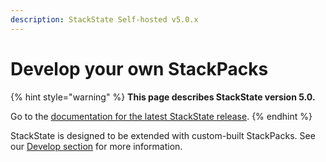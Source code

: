 ```yaml
---
description: StackState Self-hosted v5.0.x 
---
```


# Develop your own StackPacks

{% hint style="warning" %}
**This page describes StackState version 5.0.**

Go to the [documentation for the latest StackState release](https://docs.stackstate.com/stackpacks/sdk).
{% endhint %}

StackState is designed to be extended with custom-built StackPacks. See our [Develop section](../develop/developer-guides/stackpack/) for more information.

